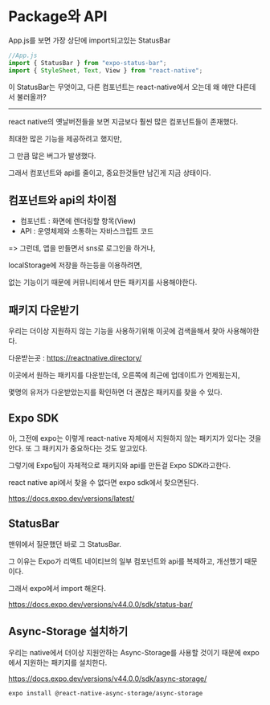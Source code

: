 # Package와 API

App.js를 보면 가장 상단에 import되고있는 StatusBar

```js
//App.js
import { StatusBar } from "expo-status-bar";
import { StyleSheet, Text, View } from "react-native";
```
이 StatusBar는 무엇이고, 다른 컴포넌트는 react-native에서 오는데 왜 얘만 다른데서 불러올까?

---------------------------------------

react native의 옛날버전들을 보면 지금보다 훨씬 많은 컴포넌트들이 존재했다. 

최대한 많은 기능을 제공하려고 했지만,

그 만큼 많은 버그가 발생했다.

그래서 컴포넌트와 api를 줄이고, 중요한것들만 남긴게 지금 상태이다.

## 컴포넌트와 api의 차이점
- 컴포넌트 : 화면에 렌더링할 항목(View)
- API : 운영체제와 소통하는 자바스크립트 코드

=> 그런데, 앱을 만들면서 sns로 로그인을 하거나,

localStorage에 저장을 하는등을 이용하려면,

없는 기능이기 때문에 커뮤니티에서 만든 패키지를 사용해야한다.

## 패키지 다운받기
우리는 더이상 지원하지 않는 기능을 사용하기위해
이곳에 검색을해서 찾아 사용해야한다.

다운받는곳 : https://reactnative.directory/

이곳에서 원하는 패키지를 다운받는데, 오른쪽에 최근에 업데이트가 언제됬는지,

몇명의 유저가 다운받았는지를 확인하면 더 괜찮은 패키지를 찾을 수 있다.


## Expo SDK

아, 그전에 expo는 이렇게 react-native 자체에서 지원하지 않는 패키지가 있다는 것을 안다.
또 그 패키지가 중요하다는 것도 알고있다.

그렇기에 Expo팀이 자체적으로 패키지와 api를 만든걸 Expo SDK라고한다.

react native api에서 찾을 수 없다면 expo sdk에서 찾으면된다.

https://docs.expo.dev/versions/latest/


## StatusBar

맨위에서 질문했던 바로 그 StatusBar.

그 이유는 Expo가 리액트 네이티브의 일부 컴포넌트와 api를 복제하고, 개선했기 때문이다.

그래서 expo에서 import 해온다.

https://docs.expo.dev/versions/v44.0.0/sdk/status-bar/

## Async-Storage 설치하기

우리는 native에서 더이상 지원안하는 Async-Storage를 사용할 것이기 때문에 expo에서 지원하는 패키지를 설치한다.

https://docs.expo.dev/versions/v44.0.0/sdk/async-storage/

```node
expo install @react-native-async-storage/async-storage
```